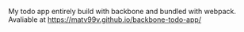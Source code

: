 My todo app entirely build with backbone and bundled with webpack.
Avaliable at https://matv99v.github.io/backbone-todo-app/
